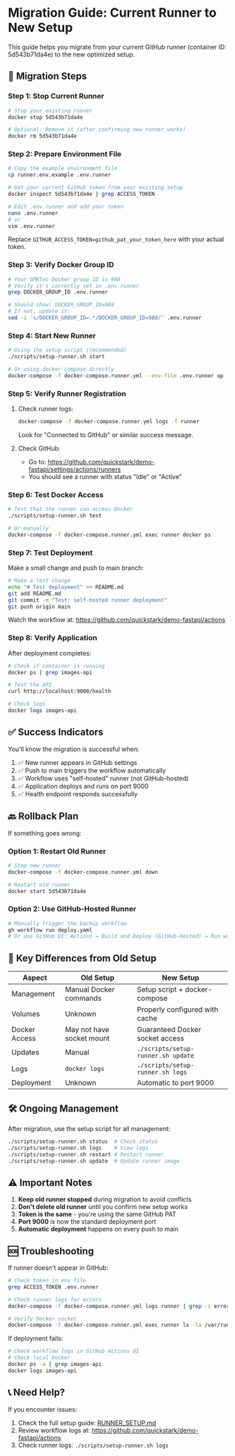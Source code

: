 # Migration Guide: Current Runner to New Setup

This guide helps you migrate from your current GitHub runner (container ID: 5d543b71da4e) to the new optimized setup.

## 🔄 Migration Steps

### Step 1: Stop Current Runner
```bash
# Stop your existing runner
docker stop 5d543b71da4e

# Optional: Remove it (after confirming new runner works)
docker rm 5d543b71da4e
```

### Step 2: Prepare Environment File
```bash
# Copy the example environment file
cp runner.env.example .env.runner

# Get your current GitHub token from your existing setup
docker inspect 5d543b71da4e | grep ACCESS_TOKEN

# Edit .env.runner and add your token
nano .env.runner
# or
vim .env.runner
```

Replace `GITHUB_ACCESS_TOKEN=github_pat_your_token_here` with your actual token.

### Step 3: Verify Docker Group ID
```bash
# Your GMKTec Docker group ID is 988
# Verify it's correctly set in .env.runner
grep DOCKER_GROUP_ID .env.runner

# Should show: DOCKER_GROUP_ID=988
# If not, update it:
sed -i 's/DOCKER_GROUP_ID=.*/DOCKER_GROUP_ID=988/' .env.runner
```

### Step 4: Start New Runner
```bash
# Using the setup script (recommended)
./scripts/setup-runner.sh start

# Or using docker-compose directly
docker-compose -f docker-compose.runner.yml --env-file .env.runner up -d
```

### Step 5: Verify Runner Registration
1. Check runner logs:
   ```bash
   docker-compose -f docker-compose.runner.yml logs -f runner
   ```
   Look for "Connected to GitHub" or similar success message.

2. Check GitHub:
   - Go to: https://github.com/quickstark/demo-fastapi/settings/actions/runners
   - You should see a runner with status "Idle" or "Active"

### Step 6: Test Docker Access
```bash
# Test that the runner can access Docker
./scripts/setup-runner.sh test

# Or manually
docker-compose -f docker-compose.runner.yml exec runner docker ps
```

### Step 7: Test Deployment
Make a small change and push to main branch:
```bash
# Make a test change
echo "# Test deployment" >> README.md
git add README.md
git commit -m "Test: self-hosted runner deployment"
git push origin main
```

Watch the workflow at: https://github.com/quickstark/demo-fastapi/actions

### Step 8: Verify Application
After deployment completes:
```bash
# Check if container is running
docker ps | grep images-api

# Test the API
curl http://localhost:9000/health

# Check logs
docker logs images-api
```

## ✅ Success Indicators

You'll know the migration is successful when:
1. ✅ New runner appears in GitHub settings
2. ✅ Push to main triggers the workflow automatically
3. ✅ Workflow uses "self-hosted" runner (not GitHub-hosted)
4. ✅ Application deploys and runs on port 9000
5. ✅ Health endpoint responds successfully

## 🔙 Rollback Plan

If something goes wrong:

### Option 1: Restart Old Runner
```bash
# Stop new runner
docker-compose -f docker-compose.runner.yml down

# Restart old runner
docker start 5d543b71da4e
```

### Option 2: Use GitHub-Hosted Runner
```bash
# Manually trigger the backup workflow
gh workflow run deploy.yaml
# Or use GitHub UI: Actions → Build and Deploy (GitHub-Hosted) → Run workflow
```

## 📝 Key Differences from Old Setup

| Aspect | Old Setup | New Setup |
|--------|-----------|-----------|
| Management | Manual Docker commands | Setup script + docker-compose |
| Volumes | Unknown | Properly configured with cache |
| Docker Access | May not have socket mount | Guaranteed Docker socket access |
| Updates | Manual | `./scripts/setup-runner.sh update` |
| Logs | `docker logs` | `./scripts/setup-runner.sh logs` |
| Deployment | Unknown | Automatic to port 9000 |

## 🛠️ Ongoing Management

After migration, use the setup script for all management:
```bash
./scripts/setup-runner.sh status  # Check status
./scripts/setup-runner.sh logs    # View logs
./scripts/setup-runner.sh restart # Restart runner
./scripts/setup-runner.sh update  # Update runner image
```

## ⚠️ Important Notes

1. **Keep old runner stopped** during migration to avoid conflicts
2. **Don't delete old runner** until you confirm new setup works
3. **Token is the same** - you're using the same GitHub PAT
4. **Port 9000** is now the standard deployment port
5. **Automatic deployment** happens on every push to main

## 🆘 Troubleshooting

If runner doesn't appear in GitHub:
```bash
# Check token in env file
grep ACCESS_TOKEN .env.runner

# Check runner logs for errors
docker-compose -f docker-compose.runner.yml logs runner | grep -i error

# Verify Docker socket
docker-compose -f docker-compose.runner.yml exec runner ls -la /var/run/docker.sock
```

If deployment fails:
```bash
# Check workflow logs in GitHub Actions UI
# Check local Docker
docker ps -a | grep images-api
docker logs images-api
```

## 📞 Need Help?

If you encounter issues:
1. Check the full setup guide: [RUNNER_SETUP.md](RUNNER_SETUP.md)
2. Review workflow logs at: https://github.com/quickstark/demo-fastapi/actions
3. Check runner logs: `./scripts/setup-runner.sh logs`
